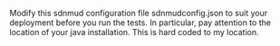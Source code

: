 Modify this sdnmud configuration file sdnmudconfig.json to suit your
deployment before you run the tests.  In particular, pay attention to
the location of your java installation. This is hard coded to my location.
